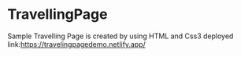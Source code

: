 # TravellingPage
Sample Travelling Page  is created by using HTML and Css3
 deployed link:https://travelingpagedemo.netlify.app/
